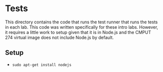 # Tests

This directory contains the code that runs the test runner that runs the tests in each lab. This code was written specifically for these intro labs. 
However, it requires a little work to setup given that it is in Node.js and the CMPUT 274 virtual image does not include Node.js by default.

## Setup

- `sudo apt-get install nodejs`